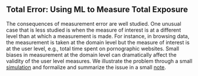 ## Total Error: Using ML to Measure Total Exposure

The consequences of measurement error are well studied. One unusual case that is less studied is when the measure of interest is at a different level than at which a measurement is made. For instance, in browsing data, the measurement is taken at the domain level but the measure of interest is at the user level, e.g., total time spent on pornographic websites. Small biases in measurement at the domain level can dramatically affect the validity of the user level measures. We illustrate the problem through a small [simulation](sim_total_error.md) and formalize and summarize the issue in a small [note](total_error.pdf).

